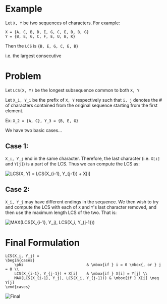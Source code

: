 # Example
Let `X, Y` be two sequences of characters. For example:

	X = {A, C, B, D, E, G, C, E, D, B, G}
	Y = {B, E, G, C, F, E, U, B, K}

Then the `LCS` is `{B, E, G, C, E, B}`

i.e. the largest consecutive 

# Problem

Let `LCS(X, Y)` be the longest subsequence common to both `X, Y`

Let `X_i, Y_i` be the prefix of `X, Y` respectively such that `i, j` denotes the # of characters contained from the original sequence starting from the first element.

Ex: `X_2 = {A, C}, Y_3 = {B, E, G}`

We have two basic cases...

## Case 1:
`X_i, Y_j` end in the same character. Therefore, the last character (i.e. `X[i]` and `Y[j]`) is a part of the LCS. Thus we can compute the LCS as:
	
![LCS(X, Y) = LCS(X_{i-1}, Y_{j-1}) + X[i]](http://latex.codecogs.com/gif.latex?LCS(X,%20Y)%20=%20LCS(X_{i-1},%20Y_{j-1})%20+%20X[i])

## Case 2:
`X_i, Y_j` may have different endings in the sequence. We then wish to try and compute the LCS with each of `X` and `Y`'s last character removed, and then use the maximum length LCS of the two. That is:

![MAX(LCS(X_{i-1}, Y_j), LCS(X_i, Y_{j-1}))](http://latex.codecogs.com/gif.latex?MAX(LCS(X_{i-1},%20Y_j),%20LCS(X_i,%20Y_{j-1})))

# Final Formulation

	LCS(X_i, Y_j) =
	\begin{cases}
		\phi							& \mbox{if } i = 0 \mbox{, or } j = 0 \\
		LCS(X_{i-1}, Y_{j-1}) + X[i]	& \mbox{if } X[i] = Y[j] \\
		MAX(LCS(X_{i-1}, Y_j), LCS(X_i, Y_{j-1})) & \mbox{if } X[i] \neq Y[j]
	\end{cases} 

![Final](http://www.sciweavers.org/upload/Tex2Img_1367099598/eqn.png)